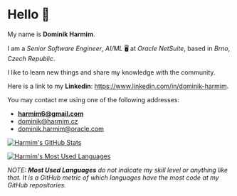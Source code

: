 # Hello 👋

My name is **Dominik Harmim**.

I am a *Senior Software Engineer*, *AI/ML* 🖥 at *Oracle NetSuite*, based in *Brno*, *Czech Republic*.

I like to learn new things and share my knowledge with the community.

Here is a link to my **Linkedin**: https://www.linkedin.com/in/dominik-harmim.

You may contact me using one of the following addresses:
- **harmim6@gmail.com**
- dominik@harmim.cz
- dominik.harmim@oracle.com

[![Harmim's GitHub Stats](https://github-readme-stats.vercel.app/api?username=harmim&count_private=true&hide=contribs&show_icons=true&theme=monokai&include_all_commits=true&disable_animations=true&rank_icon=github)](https://github.com/harmim)

[![Harmim's Most Used Languages](https://github-readme-stats.vercel.app/api/top-langs/?username=harmim&langs_count=10&layout=compact&theme=monokai)](https://github.com/harmim)

*NOTE: **Most Used Languages** do not indicate my skill level or anything like that. It is a GitHub metric of which languages have the most code at my GitHub repositories.*

